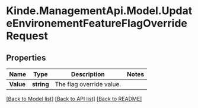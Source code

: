 # Kinde.ManagementApi.Model.UpdateEnvironementFeatureFlagOverrideRequest

## Properties

Name | Type | Description | Notes
------------ | ------------- | ------------- | -------------
**Value** | **string** | The flag override value. | 

[[Back to Model list]](../README.md#documentation-for-models) [[Back to API list]](../README.md#documentation-for-api-endpoints) [[Back to README]](../README.md)

